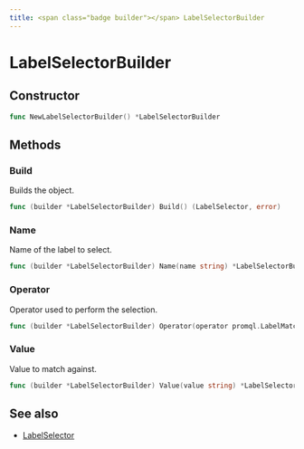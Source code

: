 ```yaml
---
title: <span class="badge builder"></span> LabelSelectorBuilder
---
```

# <span class="badge builder"></span> LabelSelectorBuilder

## Constructor

```go
func NewLabelSelectorBuilder() *LabelSelectorBuilder
```
## Methods

### <span class="badge object-method"></span> Build

Builds the object.

```go
func (builder *LabelSelectorBuilder) Build() (LabelSelector, error)
```

### <span class="badge object-method"></span> Name

Name of the label to select.

```go
func (builder *LabelSelectorBuilder) Name(name string) *LabelSelectorBuilder
```

### <span class="badge object-method"></span> Operator

Operator used to perform the selection.

```go
func (builder *LabelSelectorBuilder) Operator(operator promql.LabelMatchingOperator) *LabelSelectorBuilder
```

### <span class="badge object-method"></span> Value

Value to match against.

```go
func (builder *LabelSelectorBuilder) Value(value string) *LabelSelectorBuilder
```

## See also

 * <span class="badge object-type-struct"></span> [LabelSelector](./object-LabelSelector.md)
